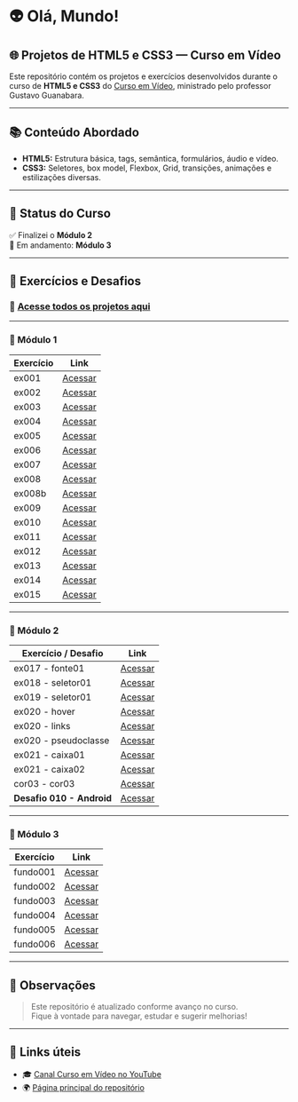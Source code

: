 # 👽 Olá, Mundo!

## 🌐 Projetos de HTML5 e CSS3 — Curso em Vídeo

Este repositório contém os projetos e exercícios desenvolvidos durante o curso de **HTML5 e CSS3** do [Curso em Vídeo](https://youtu.be/vPNIAJ9B4hg?si=Dgr0GerBEhDZ80pb), ministrado pelo professor Gustavo Guanabara.

---

## 📚 Conteúdo Abordado

- **HTML5:** Estrutura básica, tags, semântica, formulários, áudio e vídeo.
- **CSS3:** Seletores, box model, Flexbox, Grid, transições, animações e estilizações diversas.

---

## 🚀 Status do Curso

✅ Finalizei o **Módulo 2**  
🔄 Em andamento: **Módulo 3**

---

## 🧪 Exercícios e Desafios

### 📁 [Acesse todos os projetos aqui](https://lucasmb21.github.io/Curso-HTML5-e-CSS3-curso-em-video/)

---

### 🔹 Módulo 1

| Exercício | Link |
|----------|------|
| ex001 | [Acessar](https://lucasmb21.github.io/Curso-HTML5-e-CSS3-curso-em-video/modulo-01/exercicios/ex001/) |
| ex002 | [Acessar](https://lucasmb21.github.io/Curso-HTML5-e-CSS3-curso-em-video/modulo-01/exercicios/ex002/) |
| ex003 | [Acessar](https://lucasmb21.github.io/Curso-HTML5-e-CSS3-curso-em-video/modulo-01/exercicios/ex003/) |
| ex004 | [Acessar](https://lucasmb21.github.io/Curso-HTML5-e-CSS3-curso-em-video/modulo-01/exercicios/ex004/) |
| ex005 | [Acessar](https://lucasmb21.github.io/Curso-HTML5-e-CSS3-curso-em-video/modulo-01/exercicios/ex005/) |
| ex006 | [Acessar](https://lucasmb21.github.io/Curso-HTML5-e-CSS3-curso-em-video/modulo-01/exercicios/ex006/) |
| ex007 | [Acessar](https://lucasmb21.github.io/Curso-HTML5-e-CSS3-curso-em-video/modulo-01/exercicios/ex007/) |
| ex008 | [Acessar](https://lucasmb21.github.io/Curso-HTML5-e-CSS3-curso-em-video/modulo-01/exercicios/ex008/) |
| ex008b | [Acessar](https://lucasmb21.github.io/Curso-HTML5-e-CSS3-curso-em-video/modulo-01/exercicios/ex008b/) |
| ex009 | [Acessar](https://lucasmb21.github.io/Curso-HTML5-e-CSS3-curso-em-video/modulo-01/exercicios/ex009/) |
| ex010 | [Acessar](https://lucasmb21.github.io/Curso-HTML5-e-CSS3-curso-em-video/modulo-01/exercicios/ex010/) |
| ex011 | [Acessar](https://lucasmb21.github.io/Curso-HTML5-e-CSS3-curso-em-video/modulo-01/exercicios/ex011/) |
| ex012 | [Acessar](https://lucasmb21.github.io/Curso-HTML5-e-CSS3-curso-em-video/modulo-01/exercicios/ex012/) |
| ex013 | [Acessar](https://lucasmb21.github.io/Curso-HTML5-e-CSS3-curso-em-video/modulo-01/exercicios/ex013/) |
| ex014 | [Acessar](https://lucasmb21.github.io/Curso-HTML5-e-CSS3-curso-em-video/modulo-01/exercicios/ex014/) |
| ex015 | [Acessar](https://lucasmb21.github.io/Curso-HTML5-e-CSS3-curso-em-video/modulo-01/exercicios/ex015/) |

---

### 🔹 Módulo 2

| Exercício / Desafio | Link |
|---------------------|------|
| ex017 - fonte01 | [Acessar](https://lucasmb21.github.io/Curso-HTML5-e-CSS3-curso-em-video/modulo-02/exercicios/ex017/fonte01) |
| ex018 - seletor01 | [Acessar](https://lucasmb21.github.io/Curso-HTML5-e-CSS3-curso-em-video/modulo-02/exercicios/ex018/seletor01) |
| ex019 - seletor01 | [Acessar](https://lucasmb21.github.io/Curso-HTML5-e-CSS3-curso-em-video/modulo-02/exercicios/ex019/seletor01) |
| ex020 - hover | [Acessar](https://lucasmb21.github.io/Curso-HTML5-e-CSS3-curso-em-video/modulo-02/exercicios/ex020/hover) |
| ex020 - links | [Acessar](https://lucasmb21.github.io/Curso-HTML5-e-CSS3-curso-em-video/modulo-02/exercicios/ex020/links) |
| ex020 - pseudoclasse | [Acessar](https://lucasmb21.github.io/Curso-HTML5-e-CSS3-curso-em-video/modulo-02/exercicios/ex020/pseudoclasse) |
| ex021 - caixa01 | [Acessar](https://lucasmb21.github.io/Curso-HTML5-e-CSS3-curso-em-video/modulo-02/exercicios/ex021/caixa01) |
| ex021 - caixa02 | [Acessar](https://lucasmb21.github.io/Curso-HTML5-e-CSS3-curso-em-video/modulo-02/exercicios/ex021/caixa02) |
| cor03 - cor03 | [Acessar](https://lucasmb21.github.io/Curso-HTML5-e-CSS3-curso-em-video/modulo-02/exercicios/cor03/cor03) |
| **Desafio 010 - Android** | [Acessar](https://lucasmb21.github.io/Curso-HTML5-e-CSS3-curso-em-video/modulo-02/desafios/de10/android) |

---

### 🔹 Módulo 3

| Exercício | Link |
|----------|------|
| fundo001 | [Acessar](https://lucasmb21.github.io/Curso-HTML5-e-CSS3-curso-em-video/modulo-03/exercicios/ex022/fundo001) |
| fundo002 | [Acessar](https://lucasmb21.github.io/Curso-HTML5-e-CSS3-curso-em-video/modulo-03/exercicios/ex022/fundo002) |
| fundo003 | [Acessar](https://lucasmb21.github.io/Curso-HTML5-e-CSS3-curso-em-video/modulo-03/exercicios/ex022/fundo003) |
| fundo004 | [Acessar](https://lucasmb21.github.io/Curso-HTML5-e-CSS3-curso-em-video/modulo-03/exercicios/ex022/fundo004) |
| fundo005 | [Acessar](https://lucasmb21.github.io/Curso-HTML5-e-CSS3-curso-em-video/modulo-03/exercicios/ex022/fundo005) |
| fundo006 | [Acessar](https://lucasmb21.github.io/Curso-HTML5-e-CSS3-curso-em-video/modulo-03/exercicios/ex022/fundo006) |

---

## 💬 Observações

> Este repositório é atualizado conforme avanço no curso.  
> Fique à vontade para navegar, estudar e sugerir melhorias!

---

## 🔗 Links úteis

- 🎓 [Canal Curso em Vídeo no YouTube](https://www.youtube.com/@CursoemVideo)
- 🌍 [Página principal do repositório](https://lucasmb21.github.io/Curso-HTML5-e-CSS3-curso-em-video/)

